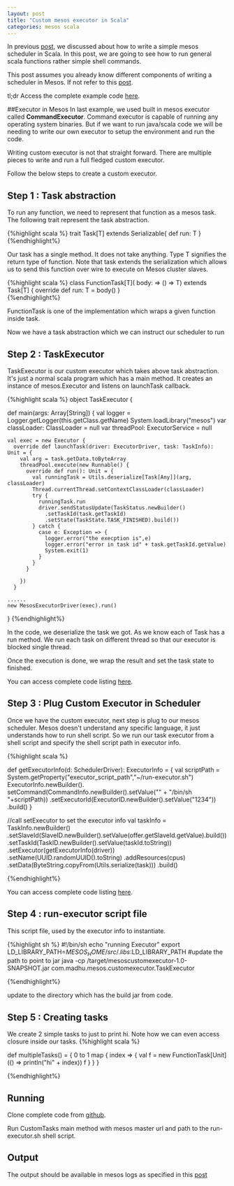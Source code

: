 ```yaml
---           
layout: post
title: "Custom mesos executor in Scala"
categories: mesos scala
---
```

In previous [post](/mesos-helloworld-scala), we discussed about how to write a simple mesos scheduler in Scala. In this post, we are going to see how to run general scala functions rather simple shell commands. 

This post assumes you already know different components of writing a scheduler in Mesos. If not refer to this [post](/mesos-helloworld-scala).

tl;dr Access the complete example code [here](https://github.com/phatak-dev/blog/tree/master/code/MesosCustomExecutor).

##Executor in Mesos
In last example, we used built in mesos executor called **CommandExecutor**. Command executor is capable of running any operating system binaries. But if we want to run java/scala code we will be needing to write our own executor to setup the environment and run the code.

Writing custom executor is not that straight forward. There are multiple pieces to write and run a full fledged custom executor. 

Follow the below steps to create a custom executor.


## Step 1 : Task abstraction

To run any function, we need to represent that function as a mesos task. The following trait represent the task abstraction.

{%highlight scala %} 
trait Task[T] extends Serializable{
  def run: T
}
{%endhighlight%}
  
Our task has a single method. It does not take anything. Type T signifies the return type of function. Note that task extends the serialization which allows us to send this function over wire to execute on Mesos cluster slaves.

{%highlight scala %} 
class  FunctionTask[T]( body: => () => T) extends Task[T] {
  override def run: T = body()
}  
{%endhighlight%}

FunctionTask is one of the implementation which wraps a given function inside task.

Now we have a task abstraction which we can instruct our scheduler to run



## Step 2 : TaskExecutor

TaskExecutor is our custom executor which takes above task abstraction. It's just a normal scala program which has a main method. It creates an instance of
mesos.Executor and listens on launchTask callback.

{%highlight scala %} 
 object TaskExecutor {

  def main(args: Array[String]) {
    val logger = Logger.getLogger(this.getClass.getName)
    System.loadLibrary("mesos")
    var classLoader: ClassLoader = null
    var threadPool: ExecutorService = null

    val exec = new Executor {
      override def launchTask(driver: ExecutorDriver, task: TaskInfo): Unit = {
        val arg = task.getData.toByteArray
        threadPool.execute(new Runnable() {
          override def run(): Unit = {
            val runningTask = Utils.deserialize[Task[Any]](arg, classLoader)
            Thread.currentThread.setContextClassLoader(classLoader)
            try {
              runningTask.run
              driver.sendStatusUpdate(TaskStatus.newBuilder()
                .setTaskId(task.getTaskId)
                .setState(TaskState.TASK_FINISHED).build())
            } catch {
              case e: Exception => {
                logger.error("the execption is",e)
                logger.error("error in task id" + task.getTaskId.getValue)
                System.exit(1)
              }
            }
          }

        })
      }

    ......
    new MesosExecutorDriver(exec).run()
  }
{%endhighlight%}


In the code, we deserialize the task we got. As we know each of Task has a run method. We run each task on different thread so that our executor is blocked single thread.

Once the execution is done, we wrap the result and set the task state to finished. 

You can access complete code listing [here](https://github.com/phatak-dev/blog/blob/master/code/MesosCustomExecutor/src/main/scala/com/madhu/mesos/customexecutor/TaskExecutor.scala).


## Step 3 : Plug Custom Executor in Scheduler

Once we have the custom executor, next step is plug to our mesos scheduler. Mesos doesn't understand any specific language, it just understands how to run shell script. So we run our task executor from a shell script and specify the shell script path in executor info.

{%highlight scala %} 

 def getExecutorInfo(d: SchedulerDriver): ExecutorInfo = {
    val scriptPath = System.getProperty("executor_script_path","~/run-executor.sh")
    ExecutorInfo.newBuilder().
      setCommand(CommandInfo.newBuilder().setValue("" +
      "/bin/sh "+scriptPath))
      .setExecutorId(ExecutorID.newBuilder().setValue("1234"))
      .build()
  }

 
 //call setExecutor to set the executor info
 val taskInfo = TaskInfo.newBuilder()
          .setSlaveId(SlaveID.newBuilder().setValue(offer.getSlaveId.getValue).build())
          .setTaskId(TaskID.newBuilder().setValue(taskId.toString))
          .setExecutor(getExecutorInfo(driver))
          .setName(UUID.randomUUID().toString)
          .addResources(cpus)
          .setData(ByteString.copyFrom(Utils.serialize(task)))
          .build()

{%endhighlight%}

You can access complete code listing [here](https://github.com/phatak-dev/blog/blob/master/code/MesosCustomExecutor/src/main/scala/com/madhu/mesos/customexecutor/TaskScheduler.scala).

## Step 4 : run-executor script file
This script file, used by the executor info to instantiate. 

{%highlight sh %} 
  #!/bin/sh
echo "running Executor"
export LD_LIBRARY_PATH=$MESOS_HOME/src/.libs:$LD_LIBRARY_PATH
#update the path to point to jar
java -cp <project-path>/target/mesoscustomexecutor-1.0-SNAPSHOT.jar com.madhu.mesos.customexecutor.TaskExecutor

{%endhighlight%}

update <project-path> to the directory which has the build jar from code.


## Step 5 : Creating tasks
We create 2 simple tasks to just to print hi. Note how we can even access closure inside
our tasks.
{%highlight scala %} 
 
 def multipleTasks() = {
     0 to 1 map {
       index => {
         val f = new FunctionTask[Unit](() => println("hi" + index))
         f
       }
     }
 }

{%endhighlight%}

## Running 
Clone complete code from [github](https://github.com/phatak-dev/blog/tree/master/code/MesosCustomExecutor).

Run CustomTasks main method with mesos master url and path to the run-executor.sh shell script.

## Output

The output should be available in mesos logs as specified in this [post](mesos-helloworld-scala)




